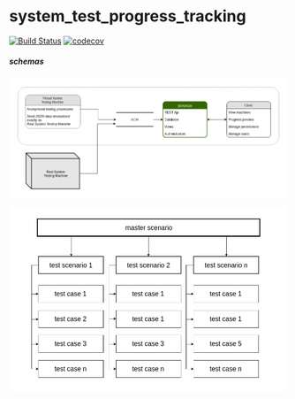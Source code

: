 # system_test_progress_tracking   
[![Build Status](https://travis-ci.org/TobKed/system_test_progress_tracking.svg?branch=master)](https://travis-ci.org/TobKed/system_test_progress_tracking)  [![codecov](https://codecov.io/gh/TobKed/system_test_progress_tracking/branch/master/graph/badge.svg)](https://codecov.io/gh/TobKed/system_test_progress_tracking)

##### schemas
![system_test_progress_tracking_overall_scheme](/docs/img/system_test_progress_tracking_overall_scheme.png)

![test_scenario_structure](/docs/img/test_scenario_structure.png)
